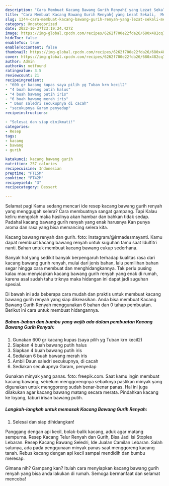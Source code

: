 ```yaml
---
description: "Cara Membuat Kacang Bawang Gurih Renyah{ yang Lezat Sekali,  Menu Buat lebaran"
title: "Cara Membuat Kacang Bawang Gurih Renyah{ yang Lezat Sekali,  Menu Buat lebaran"
slug: 1344-cara-membuat-kacang-bawang-gurih-renyah-yang-lezat-sekali-menu-buat-lebaran
category: Uncategorized
date: 2022-10-27T23:19:24.427Z
image: https://img-global.cpcdn.com/recipes/6262f700e22fda26/680x482cq70/kacang-bawang-gurih-renyah-foto-resep-utama.jpg
hideToc: false
enableToc: true
enableTocContent: false
thumbnail: https://img-global.cpcdn.com/recipes/6262f700e22fda26/680x482cq70/kacang-bawang-gurih-renyah-foto-resep-utama.jpg
cover: https://img-global.cpcdn.com/recipes/6262f700e22fda26/680x482cq70/kacang-bawang-gurih-renyah-foto-resep-utama.jpg
author: Admin
authorAv: notfound
ratingvalue: 3.5
reviewcount: 21
recipeingredient:
- "600 gr kacang kupas saya pilih yg Tuban krn kecil2"
- "4 buah bawang putih halus"
- "4 buah bawang putih iris"
- "6 buah bawang merah iris"
- " Daun saledri secukupnya di cacah"
- "secukupnya Garam penyedap"
recipeinstructions:

- "Selesai dan siap dinikmati!"
categories:
- Resep
tags:
- kacang
- bawang
- gurih

katakunci: kacang bawang gurih 
nutrition: 257 calories
recipecuisine: Indonesian
preptime: "PT15M"
cooktime: "PT42M"
recipeyield: "3"
recipecategory: Dessert

---
```



Selamat pagi Kamu sedang mencari ide resep kacang bawang gurih renyah yang menggugah selera? Cara membuatnya sangat gampang. Tapi Kalau keliru mengolah maka hasilnya akan hambar dan bahkan tidak sedap. Padahal kacang bawang gurih renyah yang enak harusnya Kan punya aroma dan rasa yang bisa memancing selera kita.


Kacang bawang renyah dan gurih. foto: Instagram/@irmadesmayanti. Kamu dapat membuat kacang bawang renyah untuk suguhan tamu saat Idulfitri nanti. Bahan untuk membuat kacang bawang cukup sederhana.

Banyak hal yang sedikit banyak berpengaruh terhadap kualitas rasa dari kacang bawang gurih renyah, mulai dari jenis bahan, lalu pemilihan bahan segar hingga cara membuat dan menghidangkannya. Tak perlu pusing kalau mau menyiapkan kacang bawang gurih renyah yang enak di rumah, karena asal sudah tahu triknya maka hidangan ini dapat jadi suguhan spesial.


Di bawah ini ada beberapa cara mudah dan praktis untuk membuat kacang bawang gurih renyah yang siap dikreasikan. Anda bisa membuat Kacang Bawang Gurih Renyah menggunakan 6 bahan dan 0 tahap pembuatan. Berikut ini cara untuk membuat hidangannya.

<!--inarticleads1-->

##### Bahan-bahan dan bumbu yang wajib ada dalam pembuatan Kacang Bawang Gurih Renyah:

1. Gunakan 600 gr kacang kupas (saya pilih yg Tuban krn kecil2)
1. Siapkan 4 buah bawang putih halus
1. Siapkan 4 buah bawang putih iris
1. Sediakan 6 buah bawang merah iris
1. Ambil  Daun saledri secukupnya, di cacah
1. Sediakan secukupnya Garam, penyedap


Gunakan minyak yang panas. foto: freepik.com. Saat kamu ingin membuat kacang bawang, sebelum menggorengnya sebaiknya pastikan minyak yang digunakan untuk menggoreng sudah benar-benar panas. Hal ini juga dilakukan agar kacang bawang matang secara merata. Pindahkan kacang ke loyang, taburi irisan bawang putih. 

<!--inarticleads2-->

##### Langkah-langkah untuk memasak Kacang Bawang Gurih Renyah:


1. Selesai dan siap dihidangkan!

Panggang dengan api kecil, bolak-balik kacang, aduk agar matang sempurna. Resep Kacang Telur Renyah dan Gurih, Bisa Jadi Isi Stoples Lebaran. Resep Kacang Bawang Seledri, Ide Jualan Camilan Lebaran. Salah satunya, ada pada penggunaan minyak panas saat menggoreng kacang tanah. Rebus kacang dengan api kecil sampai mendidih dan bumbu meresap. 

Gimana nih? Gampang kan? Itulah cara menyiapkan kacang bawang gurih renyah yang bisa anda lakukan di rumah. Semoga bermanfaat dan selamat mencoba!
